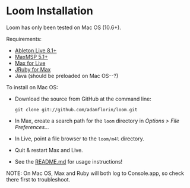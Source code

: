 # Loom Installation

Loom has only been tested on Mac OS (10.6+).

Requirements:

* [Ableton Live 8.1+](http://www.ableton.com/live-8)
* [MaxMSP 5.1+](http://cycling74.com/products/max/)
* [Max for Live](http://www.ableton.com/maxforlive)
* [JRuby for Max](https://github.com/adamjmurray/jruby_for_max)
* Java (should be preloaded on Mac OS--?)

To install on Mac OS:

* Download the source from GitHub at the command line:

    `git clone git://github.com/adamflorin/loom.git`
    
* In Max, create a search path for the `loom` directory in *Options > File Preferences...*
* In Live, point a file browser to the `loom/m4l` directory.
* Quit & restart Max and Live.
* See the [README.md](loom) for usage instructions!

NOTE: On Mac OS, Max and Ruby will both log to Console.app, so check there first to troubleshoot.
